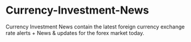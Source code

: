 # Currency-Investment-News
Currency Investment News contain the latest foreign currency exchange rate alerts + News &amp; updates for the forex market today.
